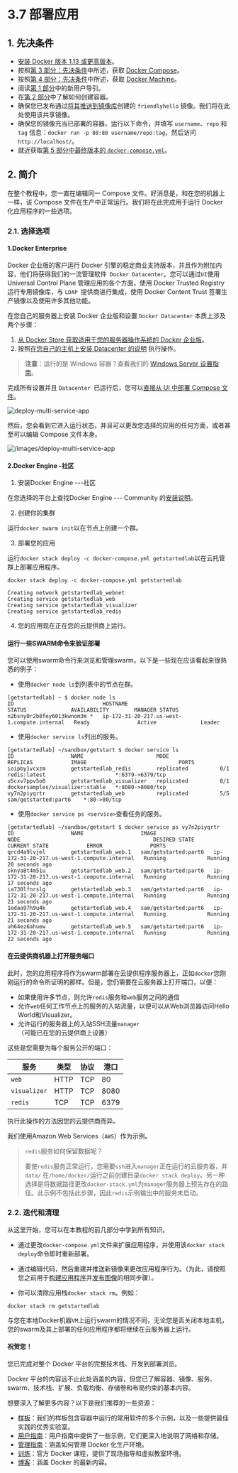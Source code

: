 # 3.7 部署应用

## 1. 先决条件

- [安装 Docker 版本 1.13 或更高版本](https://docs.docker-cn.com/engine/installation/)。
- 按照[第 3 部分：先决条件](https://docs.docker-cn.com/get-started/part3/#prerequisites)中所述，获取 [Docker Compose](https://docs.docker-cn.com/compose/overview/)。
- 按照[第 4 部分：先决条件](https://docs.docker-cn.com/get-started/part4/#prerequisites)中所述，获取 [Docker Machine](https://docs.docker-cn.com/machine/overview/)。
- 阅读[第 1 部分](https://docs.docker-cn.com/get-started/)中的新用户导引。
- 在[第 2 部分](https://docs.docker-cn.com/get-started/part2/)中了解如何创建容器。
- 确保您已发布通过[将其推送到镜像库](https://docs.docker-cn.com/get-started/part2/#share-your-image)创建的 `friendlyhello` 镜像。我们将在此处使用该共享镜像。
- 确保您的镜像充当已部署的容器。运行以下命令，并填写 `username`、`repo` 和 `tag` 信息：`docker run -p 80:80 username/repo:tag`，然后访问 `http://localhost/`。
- 就近获取[第 5 部分中最终版本的 `docker-compose.yml`](https://docs.docker-cn.com/get-started/part5/#persist-the-data)。

## 2. 简介

在整个教程中，您一直在编辑同一 Compose 文件。好消息是，和在您的机器上一样，该 Compose 文件在生产中正常运行。我们将在此完成用于运行 Docker 化应用程序的一些选项。

### 2.1. 选择选项

#### 1.Docker Enterprise

Docker 企业版的客户运行 Docker 引擎的稳定商业支持版本，并且作为附加内容，他们将获得我们的一流管理软件` Docker Datacenter`。您可以通过` UI `使用 Universal Control Plane 管理应用的各个方面，使用 Docker Trusted Registry 运行专用镜像库，与 `LDAP `提供商进行集成，使用 Docker Content Trust 签署生产镜像以及使用许多其他功能。

在您自己的服务器上安装 Docker 企业版和设置 `Docker Datacenter` 本质上涉及两个步骤：

1. [从 Docker Store 获取适用于您的服务器操作系统的 Docker 企业版](https://store.docker.com/search?offering=enterprise&type=edition)。
2. 按照[在您自己的主机上安装 Datacenter 的说明](https://docs.docker-cn.com/datacenter/install/linux/) 执行操作。

> **注意**：运行的是 Windows 容器？查看我们的 [Windows Server 设置指南](https://docs.docker-cn.com/engine/installation/windows/docker-ee/)。

完成所有设置并且 `Datacenter `已运行后，您可以[直接从 UI 中部署 Compose 文件](https://docs.docker-cn.com/datacenter/ucp/2.1/guides/user/services/)。

![deploy-multi-service-app](./images/deploy-multi-service-app-2.png)

然后，您会看到它进入运行状态，并且可以更改您选择的应用的任何方面，或者甚至可以编辑 Compose 文件本身。

![/images/deploy-multi-service-app](./images/deploy-multi-service-app-4.png)

#### 2.Docker Engine -社区

1. 安装Docker Engine ---社区

在您选择的平台上查找Docker Engine --- Community 的[安装说明](https://docs.docker.com/install/#supported-platforms)。

2. 创建你的集群

运行`docker swarm init`以在节点上创建一个群。

3. 部署您的应用

运行`docker stack deploy -c docker-compose.yml getstartedlab`以在云托管群上部署应用程序。

```
docker stack deploy -c docker-compose.yml getstartedlab

Creating network getstartedlab_webnet
Creating service getstartedlab_web
Creating service getstartedlab_visualizer
Creating service getstartedlab_redis

```

4. 您的应用现在正在您的云提供商上运行。

#### 运行一些SWARM命令来验证部署

您可以使用swarm命令行来浏览和管理swarm。以下是一些现在应该看起来很熟悉的例子：

- 使用`docker node ls`到列表中的节点在群。

```
[getstartedlab] ~ $ docker node ls
ID                            HOSTNAME                                      STATUS              AVAILABILITY        MANAGER STATUS
n2bsny0r2b8fey6013kwnom3m *   ip-172-31-20-217.us-west-1.compute.internal   Ready               Active              Leader

```

- 使用`docker service ls`列出的服务。

```
[getstartedlab] ~/sandbox/getstart $ docker service ls
ID                  NAME                       MODE                REPLICAS            IMAGE                             PORTS
ioipby1vcxzm        getstartedlab_redis        replicated          0/1                 redis:latest                      *:6379->6379/tcp
u5cxv7ppv5o0        getstartedlab_visualizer   replicated          0/1                 dockersamples/visualizer:stable   *:8080->8080/tcp
vy7n2piyqrtr        getstartedlab_web          replicated          5/5                 sam/getstarted:part6    *:80->80/tcp

```

- 使用`docker service ps <service>`查看任务的服务。

```
[getstartedlab] ~/sandbox/getstart $ docker service ps vy7n2piyqrtr
ID                  NAME                  IMAGE                            NODE                                          DESIRED STATE       CURRENT STATE            ERROR               PORTS
qrcd4a9lvjel        getstartedlab_web.1   sam/getstarted:part6   ip-172-31-20-217.us-west-1.compute.internal   Running             Running 20 seconds ago                       
sknya8t4m51u        getstartedlab_web.2   sam/getstarted:part6   ip-172-31-20-217.us-west-1.compute.internal   Running             Running 17 seconds ago                       
ia730lfnrslg        getstartedlab_web.3   sam/getstarted:part6   ip-172-31-20-217.us-west-1.compute.internal   Running             Running 21 seconds ago                       
1edaa97h9u4k        getstartedlab_web.4   sam/getstarted:part6   ip-172-31-20-217.us-west-1.compute.internal   Running             Running 21 seconds ago                       
uh64ez6ahuew        getstartedlab_web.5   sam/getstarted:part6   ip-172-31-20-217.us-west-1.compute.internal   Running             Running 22 seconds ago        

```

#### 在云提供商机器上打开服务端口

此时，您的应用程序将作为swarm部署在云提供程序服务器上，正如`docker`您刚刚运行的命令所证明的那样。但是，您仍需要在云服务器上打开端口，以便：

- 如果使用许多节点，则允许`redis`服务和`web`服务之间的通信
- 允许`web`任何工作节点上的服务的入站流量，以便可以从Web浏览器访问Hello World和Visualizer。
- 允许运行的服务器上的入站SSH流量`manager`（可能已在您的云提供商上设置）

这些是您需要为每个服务公开的端口：

| 服务         | 类型 | 协议 | 港口 |
| ------------ | ---- | ---- | ---- |
| `web`        | HTTP | TCP  | 80   |
| `visualizer` | HTTP | TCP  | 8080 |
| `redis`      | TCP  | TCP  | 6379 |

执行此操作的方法因您的云提供商而异。

我们使用Amazon Web Services（`AWS`）作为示例。

> `redis`服务如何保留数据呢？
>
> 要使`redis`服务正常运行，您需要`ssh`进入`manager`正在运行的云服务器，并`data/` 在`/home/docker/`运行之前创建目录`docker stack deploy`。另一种选择是将数据路径更改`docker-stack.yml`为`manager`服务器上预先存在的路径。此示例不包括此步骤，因此`redis`示例输出中的服务未启动。

### 2.2. 迭代和清理

从这里开始，您可以在本教程的前几部分中学到所有知识。

- 通过更改`docker-compose.yml`文件来扩展应用程序，并使用该`docker stack deploy`命令即时重新部署。

- 通过编辑代码，然后重建并推送新镜像来更改应用程序行为。（为此，请按照您之前用于[构建应用程序](https://docs.docker.com/get-started/part2/#build-the-app)并[发布图像](https://docs.docker.com/get-started/part2/#publish-the-image)的相同步骤）。

- 你可以清除应用栈`docker stack rm`。例如：

```
docker stack rm getstartedlab

```

与您在本地Docker机器`VM`上运行swarm的情况不同，无论您是否关闭本地主机，您的swarm及其上部署的任何应用程序都将继续在云服务器上运行。

#### 祝贺您！

您已完成对整个 Docker 平台的完整技术栈、开发到部署浏览。

Docker 平台的内容远不止此处涵盖的内容，但您已了解容器、镜像、服务、swarm、技术栈、扩展、负载均衡、存储卷和布局约束的基本内容。

想要深入了解更多内容？以下是我们推荐的一些资源：

- [样板](https://docs.docker-cn.com/samples/)：我们的样板包含容器中运行的常用软件的多个示例，以及一些提供最佳实践的优秀实验室。
- [用户指南](https://docs.docker-cn.com/engine/userguide/)：用户指南中提供了一些示例，它们更深入地说明了网络和存储。
- [管理指南](https://docs.docker-cn.com/engine/admin/)：涵盖如何管理 Docker 化生产环境。
- [训练](https://training.docker.com/)：官方 Docker 课程，提供了现场指导和虚拟教室环境。
- [博客](https://blog.docker.com/)：涵盖 Docker 的最新内容。